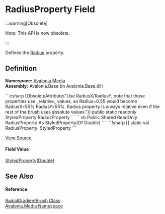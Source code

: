 # RadiusProperty Field
<span>
:::warning[Obsolete]

Note: This API is now obsolete.

:::

</span>

Defines the <a href="P_Avalonia_Media_RadialGradientBrush_Radius">Radius</a> property.



## Definition
**Namespace:** <a href="N_Avalonia_Media">Avalonia.Media</a>  
**Assembly:** Avalonia.Base (in Avalonia.Base.dll)

<Tabs groupId="api-code-preview">
<TabItem value="csharp" label="C#">
```csharp
[ObsoleteAttribute("Use RadiusX/RadiusY, note that those properties use _relative_ values, so Radius=0.55 would become RadiusX=55% RadiusY=55%. Radius property is always relative even if the rest of the brush uses absolute values.")]
public static readonly StyledProperty<double> RadiusProperty
```
</TabItem>
<TabItem value="vb" label="VB">
```vb
<ObsoleteAttribute("Use RadiusX/RadiusY, note that those properties use _relative_ values, so Radius=0.55 would become RadiusX=55% RadiusY=55%. Radius property is always relative even if the rest of the brush uses absolute values.")>
Public Shared ReadOnly RadiusProperty As StyledProperty(Of Double)
```
</TabItem>
<TabItem value="fsharp" label="F#">
```fsharp
[<ObsoleteAttribute("Use RadiusX/RadiusY, note that those properties use _relative_ values, so Radius=0.55 would become RadiusX=55% RadiusY=55%. Radius property is always relative even if the rest of the brush uses absolute values.")>]
static val RadiusProperty: StyledProperty<float>
```
</TabItem>
</Tabs>



<a href="https://github.com/AvaloniaUI/Avalonia/tree/master/src/Avalonia.Base/Media/RadialGradientBrush.cs" title="View the source code">View Source</a>



#### Field Value
<a href="T_Avalonia_StyledProperty_1">StyledProperty</a>(<a href="https://learn.microsoft.com/dotnet/api/system.double" target="_blank" rel="noopener noreferrer">Double</a>)

## See Also


#### Reference
<a href="T_Avalonia_Media_RadialGradientBrush">RadialGradientBrush Class</a>  
<a href="N_Avalonia_Media">Avalonia.Media Namespace</a>  

